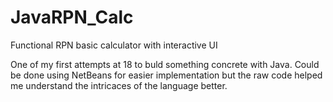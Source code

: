 # JavaRPN_Calc
Functional RPN basic calculator with interactive UI

One of my first attempts at 18 to buld something concrete with Java. Could be done using NetBeans for easier implementation but the raw code helped me understand the intricaces of the language better.
